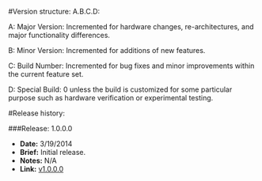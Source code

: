 #Version structure: A.B.C.D:

A: Major Version: Incremented for hardware changes, re-architectures, and major functionality differences.

B: Minor Version: Incremented for additions of new features.

C: Build Number: Incremented for bug fixes and minor improvements within the current feature set.

D: Special Build: 0 unless the build is customized for some particular purpose such as hardware verification or experimental testing.

#Release history:

###Release: 1.0.0.0
 - __Date:__    3/19/2014
 - __Brief:__   Initial release.
 - __Notes:__   N/A
 - __Link:__   [v1.0.0.0](https://github.com/Tenkiv/Tekdaqc-Firmware/releases/tag/v1.0.0.0.0)
